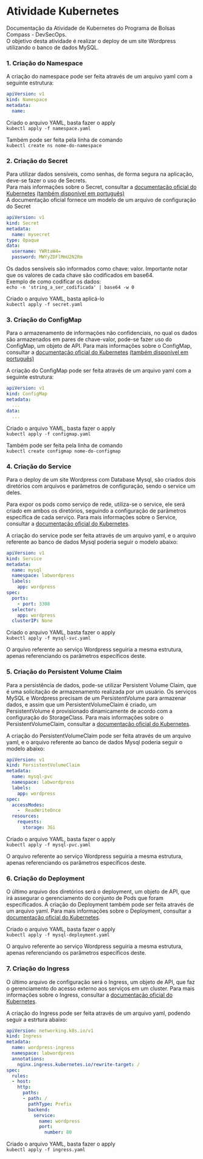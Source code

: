 # Atividade Kubernetes

Documentação da Atividade de Kubernetes do Programa de Bolsas Compass - DevSecOps.  
O objetivo desta atividade é realizar o deploy de um site Wordpress utilizando o banco de dados MySQL.  

### 1. Criação do Namespace

A criação do namespace pode ser feita através de um arquivo yaml com a seguinte estrutura:  
```yaml  
apiVersion: v1  
kind: Namespace  
metadata:  
  name:  
```  
Criado o arquivo YAML, basta fazer o apply  
`kubectl apply -f namespace.yaml`

Também pode ser feita pela linha de comando  
`kubectl create ns nome-do-namespace`  

### 2. Criação do Secret  

Para utilizar dados sensíveis, como senhas, de forma segura na aplicação, deve-se fazer o uso de Secrets.  
Para mais informações sobre o Secret, consultar a [documentação oficial do Kubernetes](https://kubernetes.io/docs/concepts/configuration/secret/) [(também disponível em português)](https://kubernetes.io/pt-br/docs/concepts/configuration/secret/)  
A documentação oficial fornece um modelo de um arquivo de configuração do Secret  
```yaml  
apiVersion: v1  
kind: Secret  
metadata:  
  name: mysecret  
type: Opaque  
data:  
  username: YWRtaW4=  
  password: MWYyZDFlMmU2N2Rm  
```  
Os dados sensíveis são informados como chave: valor. Importante notar que os valores de cada chave são codificados em base64.  
Exemplo de como codificar os dados:  
`echo -n 'string_a_ser_codificada' | base64 -w 0`  

Criado o arquivo YAML, basta aplicá-lo  
`kubectl apply -f secret.yaml`  

### 3. Criação do ConfigMap 

Para o armazenamento de informações não confidenciais, no qual os dados são armazenados em pares de chave-valor, pode-se fazer uso do ConfigMap, um objeto de API.
Para mais informações sobre o ConfigMap, consultar a [documentação oficial do Kubernetes](https://kubernetes.io/docs/concepts/configuration/configmap/) [(também disponível em português)](https://kubernetes.io/pt-br/docs/concepts/configuration/configmap/)  

A criação do ConfigMap pode ser feita através de um arquivo yaml com a seguinte estrutura:

```yaml
apiVersion: v1
kind: ConfigMap
metadata:
  ...
data:
  ...
```

Criado o arquivo YAML, basta fazer o apply  
`kubectl apply -f configmap.yaml`

Também pode ser feita pela linha de comando  
`kubectl create configmap nome-do-configmap`  
 

### 4. Criação do Service

Para o deploy de um site Wordpress com Database Mysql, são criados dois diretórios com arquivos e parâmetros de configuração, sendo o service um deles.

Para expor os pods como serviço de rede, utiliza-se o service, ele será criado em ambos os diretórios, seguindo a configuração de parâmetros específica de cada serviço. 
Para mais informações sobre o Service, consultar a [documentação oficial do Kubernetes](https://kubernetes.io/docs/concepts/services-networking/service/).

A criação do service pode ser feita através de um arquivo yaml, e o arquivo referente ao banco de dados Mysql poderia seguir o modelo abaixo:

```yaml
apiVersion: v1
kind: Service
metadata:
  name: mysql
  namespace: labwordpress
  labels:
    app: wordpress
spec:
  ports:
    - port: 3308
  selector:
    app: wordpress
  clusterIP: None

```
Criado o arquivo YAML, basta fazer o apply  
`kubectl apply -f mysql-svc.yaml`
 
O arquivo referente ao serviço Wordpress seguiria a mesma estrutura, apenas referenciando os parâmetros específicos deste.

### 5. Criação do Persistent Volume Claim

Para a persistência de dados, pode-se utilizar Persistent Volume Claim, que é uma solicitação de armazenamento realizada por um usuário. Os serviços MySQL e Wordpress precisam de um PersistentVolume para armazenar dados, e assim que um PersistentVolumeClaim é criado, um PersistentVolume é provisionado dinamicamente de acordo com a configuração do StorageClass.
Para mais informações sobre o PersistentVolumeClaim, consultar a [documentação oficial do Kubernetes](https://kubernetes.io/docs/concepts/storage/persistent-volumes/#persistentvolumeclaims).

A criação do PersistentVolumeClaim pode ser feita através de um arquivo yaml, e o arquivo referente ao banco de dados Mysql poderia seguir o modelo abaixo:

```yaml
apiVersion: v1
kind: PersistentVolumeClaim
metadata:
  name: mysql-pvc
  namespace: labwordpress
  labels:
    app: wordpress
spec:
  accessModes:
    -  ReadWriteOnce
  resources:
    requests:
      storage: 3Gi 
```
Criado o arquivo YAML, basta fazer o apply  
`kubectl apply -f mysql-pvc.yaml`
 
O arquivo referente ao serviço Wordpress seguiria a mesma estrutura, apenas referenciando os parâmetros específicos deste.


### 6. Criação do Deployment

O último arquivo dos diretórios será o deployment, um objeto de API, que irá assegurar o gerenciamento do conjunto de Pods que foram especificados. A criação do Deployment também pode ser feita através de um arquivo yaml.
Para mais informações sobre o Deployment, consultar a [documentação oficial do Kubernetes](https://kubernetes.io/docs/concepts/workloads/controllers/deployment/).

Criado o arquivo YAML, basta fazer o apply  
`kubectl apply -f mysql-deployment.yaml`
 
O arquivo referente ao serviço Wordpress seguiria a mesma estrutura, apenas referenciando os parâmetros específicos deste.

### 7. Criação do Ingress

O último arquivo de configuração será o Ingress, um objeto de API, que faz o gerenciamento do acesso externo aos serviços em um cluster.
Para mais informações sobre o Ingress, consultar a [documentação oficial do Kubernetes](https://kubernetes.io/docs/concepts/services-networking/ingress/).

A criação do Ingress pode ser feita através de um arquivo yaml, podendo seguir a estrtura abaixo:

```yaml
apiVersion: networking.k8s.io/v1
kind: Ingress
metadata:
  name: wordpress-ingress
  namespace: labwordpress
  annotations:
    nginx.ingress.kubernetes.io/rewrite-target: /
spec:
  rules:
  - host: 
    http:
      paths:
      - path: /
        pathType: Prefix
        backend:
          service:
            name: wordpress
            port:
              number: 80
```
Criado o arquivo YAML, basta fazer o apply  
`kubectl apply -f ingress.yaml`
 



